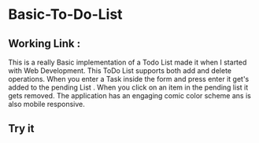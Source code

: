 # Basic-To-Do-List

## Working Link : 


This is a really Basic implementation of a Todo List made it when I started with Web Development.
This ToDo List supports both add and delete operations. When you enter a Task inside the form and press enter it get's added to the pending List .
When you click on an item in the pending list it gets removed. 
The application has an engaging comic color scheme ans is also mobile responsive.

## Try it

